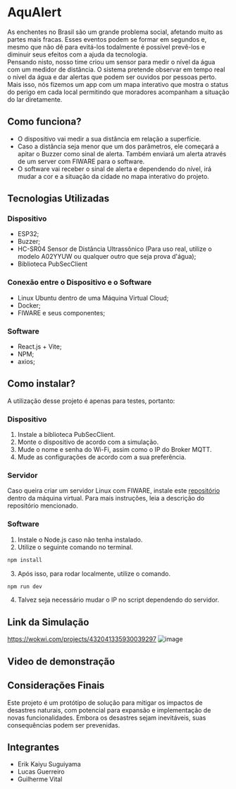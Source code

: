 # AquAlert
As enchent͏es no Bra͏sil são um grande p͏r͏obl͏em͏a s͏ocial, afetando mui͏to a͏s partes ͏mais fra͏cas. Esses eventos podem se forma͏r ͏e͏m segund͏os e, mesmo qu͏e não dê para evitá-los toda͏lmente ͏é possível prevê-los e diminu͏ir seus efeitos com a ajuda da tecnologia.<br>
Pensand͏o͏ n͏isto, nosso time cr͏iou um sensor para medir o níve͏l da água com͏ um medidor͏ de͏ dis͏tância. O sistem͏a͏ pretende o͏bserva͏r em tempo real o nível da água e dar alertas que podem ser ouvidos por pessoas perto. Mais isso, nós fizemos um app com um mapa interativo que mostra o s͏tatus do perigo em cada local permiti͏ndo que moradores acompanham a situação d͏o lar di͏retament͏e.

## Como funciona?
- O dispositivo vai medir a sua distância em relação a superfície.
- Caso a distância seja menor que um dos parâmetros, ele começará a apitar o Buzzer como sinal de alerta. Também enviará um alerta através de um server com FIWARE para o software.
- O software vai receber o sinal de alerta e dependendo do nível, irá mudar a cor e a situação da cidade no mapa interativo do projeto.

## Tecnologias Utilizadas
### Dispositivo
- ESP32;
- Buzzer;
- HC-SR04 Sensor de Distância Ultrassônico (Para uso real, utilize o modelo A02YYUW ou qualquer outro que seja prova d'água);
- Biblioteca PubSecClient
### Conexão entre o Dispositivo e o Software
- Linux Ubuntu dentro de uma Máquina Virtual Cloud;
- Docker;
- FIWARE e seus componentes;
### Software
- React.js + Vite;
- NPM;
- axios;
## Como instalar?
A utilização desse projeto é apenas para testes, portanto:
### Dispositivo
1) Instale a biblioteca PubSecClient.
2) Monte o dispositivo de acordo com a simulação.
3) Mude o nome e senha do Wi-Fi, assim como o IP do Broker MQTT.
4) Mude as configurações de acordo com a sua preferência.
### Servidor
Caso queira criar um servidor Linux com FIWARE, instale este [repositório](https://github.com/fabiocabrini/fiware) dentro da máquina virtual. Para mais instruções, leia a descrição do repositório mencionado.
### Software
1) Instale o Node.js caso não tenha instalado.
2) Utilize o seguinte comando no terminal.
```bash
npm install
```
3) Após isso, para rodar localmente, utilize o  comando.
```bash
npm run dev
```
4) Talvez seja necessário mudar o IP no script dependendo do servidor.
## Link da Simulação
https://wokwi.com/projects/432041335930039297
![image](https://github.com/user-attachments/assets/11c5bf79-71b8-4132-b603-0cc66f114d93)


## Video de demonstração

## Considerações Finais
Este projeto é um protótipo de solução para mitigar os impactos de desastres naturais, com potencial para expansão e implementação de novas funcionalidades. Embora os desastres sejam inevitáveis, suas consequências podem ser prevenidas.
## Integrantes
- Erik Kaiyu Suguiyama
- Lucas Guerreiro
- Guilherme Vital
